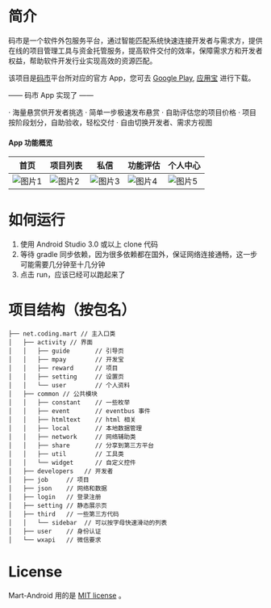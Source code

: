 # 简介
码市是一个软件外包服务平台，通过智能匹配系统快速连接开发者与需求方，提供在线的项目管理工具与资金托管服务，提高软件交付的效率，保障需求方和开发者权益，帮助软件开发行业实现高效的资源匹配。

该项目是[码市][7]平台所对应的官方 App，您可去 [Google Play][9], [应用宝][10] 进行下载。

—— 码市 App 实现了 ——

· 海量悬赏供开发者挑选 
· 简单一步极速发布悬赏
· 自助评估您的项目价格
· 项目按阶段划分，自助验收，轻松交付
· 自由切换开发者、需求方视图

#### App 功能概览

首页|项目列表|私信|功能评估|个人中心
------------ | ------------- | ------------| ------------| ------------
![图片1][1]|![图片2][2]|![图片3][3]|![图片4][4]|![图片5][5]

# 如何运行

1. 使用 Android Studio 3.0 或以上 clone 代码
1. 等待 gradle 同步依赖，因为很多依赖都在国外，保证网络连接通畅，这一步可能需要几分钟至十几分钟
1. 点击 run，应该已经可以跑起来了

# 项目结构（按包名）
```
├── net.coding.mart // 主入口类
│   ├── activity // 界面
│   │   ├── guide       // 引导页
│   │   ├── mpay        // 开发宝
│   │   ├── reward      // 项目
│   │   ├── setting     // 设置页
│   │   └── user        // 个人资料
│   ├── common // 公共模块
│   │   ├── constant    // 一些枚举
│   │   ├── event       // eventbus 事件
│   │   ├── htmltext    // html 相关
│   │   ├── local       // 本地数据管理
│   │   ├── network     // 网络辅助类
│   │   ├── share       // 分享到第三方平台
│   │   ├── util        // 工具类
│   │   └── widget      // 自定义控件
│   ├── developers   // 开发者
│   ├── job     // 项目
│   ├── json    // 网络和数据
│   ├── login   // 登录注册
│   ├── setting // 静态展示页
│   ├── third   // 一些第三方代码
│   │   └── sidebar  // 可以按字母快速滑动的列表
│   ├── user    // 身份认证
│   └── wxapi   // 微信要求

```

# License
Mart-Android 用的是 [MIT license][6] 。

[1]: https://user-images.githubusercontent.com/1555670/38722457-8f5e3f10-3f30-11e8-8ea6-39be8778023e.jpg
[1]: https://user-images.githubusercontent.com/1555670/38722457-8f5e3f10-3f30-11e8-8ea6-39be8778023e.jpg
[2]: https://user-images.githubusercontent.com/1555670/38722458-8fa398bc-3f30-11e8-873a-243554c727ff.jpg
[3]: https://user-images.githubusercontent.com/1555670/38722459-8feecb3e-3f30-11e8-93b6-78054ff81305.jpg
[4]: https://user-images.githubusercontent.com/1555670/38722460-904478fe-3f30-11e8-925e-90ca79327244.jpg
[5]: https://user-images.githubusercontent.com/1555670/38722461-91017dfa-3f30-11e8-8fd2-7a9d437f4bcb.jpg
[6]: License
[7]: https://codemart.com
[9]: https://play.google.com/store/apps/details?id=net.coding.mart
[10]: http://sj.qq.com/myapp/detail.htm?apkName=net.coding.mart